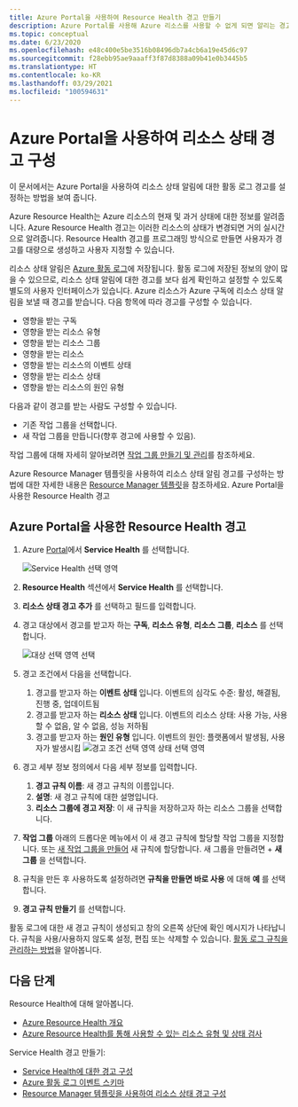 ```yaml
---
title: Azure Portal을 사용하여 Resource Health 경고 만들기
description: Azure Portal를 사용해 Azure 리소스를 사용할 수 없게 되면 알리는 경고를 만듭니다.
ms.topic: conceptual
ms.date: 6/23/2020
ms.openlocfilehash: e48c400e5be3516b08496db7a4cb6a19e45d6c97
ms.sourcegitcommit: f28ebb95ae9aaaff3f87d8388a09b41e0b3445b5
ms.translationtype: HT
ms.contentlocale: ko-KR
ms.lasthandoff: 03/29/2021
ms.locfileid: "100594631"
---
```

# <a name="configure-resource-health-alerts-using-azure-portal"></a>Azure Portal을 사용하여 리소스 상태 경고 구성

이 문서에서는 Azure Portal을 사용하여 리소스 상태 알림에 대한 활동 로그 경고를 설정하는 방법을 보여 줍니다.

Azure Resource Health는 Azure 리소스의 현재 및 과거 상태에 대한 정보를 알려줍니다. Azure Resource Health 경고는 이러한 리소스의 상태가 변경되면 거의 실시간으로 알려줍니다. Resource Health 경고를 프로그래밍 방식으로 만들면 사용자가 경고를 대량으로 생성하고 사용자 지정할 수 있습니다.

리소스 상태 알림은 [Azure 활동 로그](../azure-monitor/essentials/platform-logs-overview.md)에 저장됩니다. 활동 로그에 저장된 정보의 양이 많을 수 있으므로, 리소스 상태 알림에 대한 경고를 보다 쉽게 확인하고 설정할 수 있도록 별도의 사용자 인터페이스가 있습니다.
Azure 리소스가 Azure 구독에 리소스 상태 알림을 보낼 때 경고를 받습니다. 다음 항목에 따라 경고를 구성할 수 있습니다.

* 영향을 받는 구독
* 영향을 받는 리소스 유형
* 영향을 받는 리소스 그룹
* 영향을 받는 리소스
* 영향을 받는 리소스의 이벤트 상태
* 영향을 받는 리소스 상태
* 영향을 받는 리소스의 원인 유형

다음과 같이 경고를 받는 사람도 구성할 수 있습니다.

* 기존 작업 그룹을 선택합니다.
* 새 작업 그룹을 만듭니다(향후 경고에 사용할 수 있음).

작업 그룹에 대해 자세히 알아보려면 [작업 그룹 만들기 및 관리](../azure-monitor/alerts/action-groups.md)를 참조하세요.

Azure Resource Manager 템플릿을 사용하여 리소스 상태 알림 경고를 구성하는 방법에 대한 자세한 내용은 [Resource Manager 템플릿](./resource-health-alert-arm-template-guide.md)을 참조하세요.
Azure Portal을 사용한 Resource Health 경고

## <a name="resource-health-alert-using-azure-portal"></a>Azure Portal을 사용한 Resource Health 경고

1. Azure [Portal](https://portal.azure.com/)에서 **Service Health** 를 선택합니다.

    ![Service Health 선택 영역](./media/resource-health-alert-monitor-guide/service-health-selection.png)
2. **Resource Health** 섹션에서 **Service Health** 를 선택합니다.
3. **리소스 상태 경고 추가** 를 선택하고 필드를 입력합니다.
4. 경고 대상에서 경고를 받고자 하는 **구독**, **리소스 유형**, **리소스 그룹**, **리소스** 를 선택합니다.

    ![대상 선택 영역 선택](./media/resource-health-alert-monitor-guide/alert-target.png)

5. 경고 조건에서 다음을 선택합니다.
    1. 경고를 받고자 하는 **이벤트 상태** 입니다. 이벤트의 심각도 수준: 활성, 해결됨, 진행 중, 업데이트됨
    2. 경고를 받고자 하는 **리소스 상태** 입니다. 이벤트의 리소스 상태: 사용 가능, 사용할 수 없음, 알 수 없음, 성능 저하됨
    3. 경고를 받고자 하는 **원인 유형** 입니다. 이벤트의 원인: 플랫폼에서 발생됨, 사용자가 발생시킴 ![경고 조건 선택 영역 상태 선택 영역](./media/resource-health-alert-monitor-guide/alert-condition.png)
6. 경고 세부 정보 정의에서 다음 세부 정보를 입력합니다.
    1. **경고 규칙 이름**: 새 경고 규칙의 이름입니다.
    2. **설명**: 새 경고 규칙에 대한 설명입니다.
    3. **리소스 그룹에 경고 저장**: 이 새 규칙을 저장하고자 하는 리소스 그룹을 선택합니다.
7. **작업 그룹** 아래의 드롭다운 메뉴에서 이 새 경고 규칙에 할당할 작업 그룹을 지정합니다. 또는 [새 작업 그룹을 만들어](../azure-monitor/alerts/action-groups.md) 새 규칙에 할당합니다. 새 그룹을 만들려면 + **새 그룹** 을 선택합니다.
8. 규칙을 만든 후 사용하도록 설정하려면 **규칙을 만들면 바로 사용** 에 대해 **예** 를 선택합니다.
9. **경고 규칙 만들기** 를 선택합니다.

활동 로그에 대한 새 경고 규칙이 생성되고 창의 오른쪽 상단에 확인 메시지가 나타납니다.
규칙을 사용/사용하지 않도록 설정, 편집 또는 삭제할 수 있습니다. [활동 로그 규칙을 관리하는 방법](../azure-monitor/alerts/alerts-activity-log.md#view-and-manage-in-the-azure-portal)을 알아봅니다.

## <a name="next-steps"></a>다음 단계

Resource Health에 대해 알아봅니다.

* [Azure Resource Health 개요](Resource-health-overview.md)
* [Azure Resource Health를 통해 사용할 수 있는 리소스 유형 및 상태 검사](resource-health-checks-resource-types.md)

Service Health 경고 만들기:

* [Service Health에 대한 경고 구성](./alerts-activity-log-service-notifications-portal.md) 
* [Azure 활동 로그 이벤트 스키마](../azure-monitor/essentials/activity-log-schema.md)
* [Resource Manager 템플릿을 사용하여 리소스 상태 경고 구성](./resource-health-alert-arm-template-guide.md)
